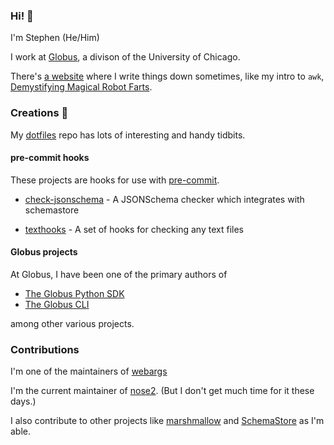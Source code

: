 ### Hi! :wave:

I'm Stephen (He/Him)

I work at [Globus](https://www.globus.org/), a divison of the University of
Chicago.

There's [a website](https://sirosen.net) where I write things down sometimes,
like my intro to `awk`,
[Demystifying Magical Robot Farts](https://sirosen.net/2021/09/05/magical-robot-farts.html).

### Creations :tada:

My [dotfiles](https://github.com/sirosen/dotfiles) repo has lots of interesting
and handy tidbits.

#### pre-commit hooks

These projects are hooks for use with [pre-commit](pre-commit.com).

- [check-jsonschema](https://github.com/sirosen/check-jsonschema) - A
    JSONSchema checker which integrates with schemastore

- [texthooks](https://github.com/sirosen/texthooks) - A set of hooks for
    checking any text files

#### Globus projects

At Globus, I have been one of the primary authors of

- [The Globus Python SDK](https://github.com/globus/globus-sdk-python)
- [The Globus CLI](https://github.com/globus/globus-cli)

among other various projects.

### Contributions

I'm one of the maintainers of
[webargs](https://github.com/marshmallow-code/webargs)

I'm the current maintainer of [nose2](https://github.com/nose-devs/nose2).
(But I don't get much time for it these days.)

I also contribute to other projects like
[marshmallow](https://github.com/marshmallow-code/marshmallow) and
[SchemaStore](https://github.com/SchemaStore/schemastore) as I'm able.

